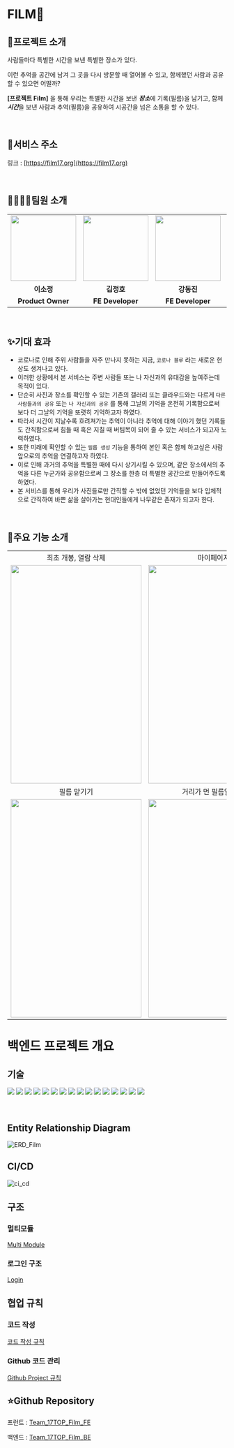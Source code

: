 # FILM📸

## 📄**프로젝트 소개**

사람들마다 특별한 시간을 보낸 특별한 장소가 있다.

이런 추억을 공간에 남겨 그 곳을 다시 방문할 때 열어볼 수 있고, 함께했던 사람과 공유할 수 있으면 어떨까?


**[프로젝트 Film]** 을 통해 우리는 특별한 시간을 보낸 ***장소***에 기록(필름)을 남기고, 함께 ***시간***을 보낸 사람과 추억(필름)을 공유하여 시공간을 넘은 소통을 할 수 있다.

<br />

## 🔗서비스 주소

링크 : [https://film17.org](https://film17.org)

<br />

## 👨‍👨‍👧‍👧팀원 소개

<table>
<tr>
<td align="center"><a href="https://github.com/2sjeong918"><img src="https://user-images.githubusercontent.com/70435257/146951570-1950d244-bbd4-439a-bb23-24a513ac72a0.png" width="150px" /></a></td>
<td align="center"><a href="https://github.com/palsa131"><img src="https://user-images.githubusercontent.com/70435257/146951411-73f25a1b-ead5-48dd-8296-e9a652200b90.png" width="150px" /></a></td>
<td align="center"><a href="https://github.com/jinn2u"><img src="https://user-images.githubusercontent.com/70435257/146951645-2939ca58-b1ef-4623-a105-12759efd1291.png" width="150px" /></a></td>
<td align="center"><a href="https://github.com/iyj6707"><img src="https://user-images.githubusercontent.com/70435257/146951725-5222c696-e5c9-45ec-b097-9d39213f3a6b.png" width="150px" /></a></td>
<td align="center"><a href="https://github.com/16min99"><img src="https://user-images.githubusercontent.com/70435257/146951967-8c757ca2-2549-4377-9e06-41cfd0543b9a.png" width="150px" /></a></td>
<td align="center"><a href="https://github.com/jungeu1509"><img src="https://user-images.githubusercontent.com/70435257/146952077-86199ea8-d1b9-4a00-a468-36ee1c5d7b93.png" width="150px" /></a></td>
</tr>
<tr>
<td align="center"><b>이소정</b></td>
<td align="center"><b>김정호</b></td>
<td align="center"><b>강동진</b></td>
<td align="center"><b>임연재</b></td>
<td align="center"><b>전민규</b></td>
<td align="center"><b>정은우</b></td>
</tr>
<tr>
<td align="center"><b>Product Owner</b></td>
<td align="center"><b>FE Developer</b></td>
<td align="center"><b>FE Developer</b></td>
<td align="center"><b>Scrum Master</b></td>
<td align="center"><b>BE Developer</b></td>
<td align="center"><b>BE Developer</b></td>
</tr>
</table>

<br />

## ✨**기대 효과**

- 코로나로 인해 주위 사람들을 자주 만나지 못하는 지금, `코로나 블루` 라는 새로운 현상도 생겨나고 있다.
- 이러한 상황에서 본 서비스는 주변 사람들 또는 나 자신과의 유대감을 높여주는데 목적이 있다.
- 단순히 사진과 장소를 확인할 수 있는 기존의 갤러리 또는 클라우드와는 다르게 `다른 사람들과의 공유` 또는 `나 자신과의 공유` 를 통해 그날의 기억을 온전히 기록함으로써 보다 더 그날의 기억을 또렷히 기억하고자 하였다.
- 따라서 시간이 지날수록 흐려져가는 추억이 아니라 추억에 대해 이야기 했던 기록들도 간직함으로써 힘들 때 혹은 지칠 때 버팀목이 되어 줄 수 있는  서비스가 되고자 노력하였다.
- 또한 미래에 확인할 수 있는 `필름 생성` 기능을 통하여 본인 혹은 함께 하고싶은 사람 앞으로의 추억을 연결하고자 하였다.
- 이로 인해 과거의 추억을 특별한 때에 다시 상기시킬 수 있으며, 같은 장소에서의 추억을 다른 누군가와 공유함으로써 그 장소를 한층 더 특별한 공간으로 만들어주도록 하였다.
- 본 서비스를 통해 우리가 사진들로만 간직할 수 밖에 없었던 기억들을 보다 입체적으로 간직하여 바쁜 삶을 살아가는 현대인들에게 나무같은 존재가 되고자 한다.

<br />

## 👏주요 기능 소개
<table align="center">
<tr>
<td align="center">최초 개봉, 열람 삭제</td>
<td align="center">마이페이지</td>
</tr>
<tr>
<td>
<img src = "https://user-images.githubusercontent.com/70435257/146948350-77e9bc78-93ed-4fb6-89ba-7d5dbfd7eaa9.gif" width="300px" height= "500px" />
</td>
<td>
<img src = "https://user-images.githubusercontent.com/70435257/146948673-f42756e6-5768-4795-85fb-267736475667.gif" width="300px" height="500px" />
</td>
</tr>
<tr>
<td align="center">필름 맡기기</td>
<td align="center">거리가 먼 필름일 경우</td>
</tr>
<tr>
<td>
<img src="https://user-images.githubusercontent.com/70435257/146948952-82abbf21-5669-4685-96af-24aa799f2516.gif" width="300px" height="500px" />
</td>
<td>
<img src="https://user-images.githubusercontent.com/70435257/146949328-085df49d-e3a9-4697-b3c2-2c4005c92744.gif" width="300px" height="500px" />
</td>
</tr>
</table>

# 백엔드 프로젝트 개요

## 기술 
<img src="https://img.shields.io/badge/Java-17-007396?style=flat&logo=Java&logoColor=white"/> <img src="https://img.shields.io/badge/Spring Boot-2.5.6-6DB33F?style=flat&logo=Spring%20Boot&logoColor=white"/> <img src="https://img.shields.io/badge/jpa-2.6.1 hibernate-FF4785?style=flat&logoColor=white"/> <img src="https://img.shields.io/badge/lombok-1,18,22-83B81A?style=flat&logoColor=white"/> <img src="https://img.shields.io/badge/OAuth2 client-2.5.6-4B32C3?style=flat&logoColor=white"/> <img src="https://img.shields.io/badge/jwt-3.18.2-9999FF?style=flat&logoColor=white"/> <img src="https://img.shields.io/badge/AWS SDK-83B81A?style=flat&logo=Amazon%20AWS&logoColor=white"/>
<img src="https://img.shields.io/badge/RestDocs-232F3E?style=flat"/>
<img src="https://img.shields.io/badge/AWS EC2-4FC528?style=flat&logo=Amazon AWS&logoColor=black"/>
<img src="https://img.shields.io/badge/AWS S3-95C322?style=flat&logo=Amazon AWS&logoColor=black"/>
<img src="https://img.shields.io/badge/github actions-A1A32E?style=flat&logo=GitHub&logoColor=black"/>
<img src="https://img.shields.io/badge/MySQL-8.0.25-F58144?style=flat&logo=MySQL&logoColor=white"/>
<img src="https://img.shields.io/badge/H2-2181C1?style=flat"/>
<img src="https://img.shields.io/badge/AWS SDK-red?style=flat&logo=Amazon AWS"/>
<img src="https://img.shields.io/badge/jwt-3.18.2-blue?style=flat"/>
<img src="https://img.shields.io/badge/oauth2 client-2.5.6-blue?style=flat"/>

<br />

## Entity Relationship Diagram

![ERD_Film](https://user-images.githubusercontent.com/52902010/146955622-70818c03-68ca-4827-a778-ea436136e681.png)

## CI/CD

![ci_cd](https://user-images.githubusercontent.com/52902010/146955932-c4a11bf7-444a-45aa-9b04-354e1b11d1a9.png)

## 구조

### 멀티모듈

[Multi Module](https://github.com/prgrms-web-devcourse/Team_17TOP_Film_BE/wiki/Multi-module)

### 로그인 구조

[Login](https://github.com/prgrms-web-devcourse/Team_17TOP_Film_BE/wiki/Login(OAuth-2.0,-Kakao-social-login))

## 협업 규칙

### 코드 작성
[코드 작성 규칙](https://github.com/prgrms-web-devcourse/Team_17TOP_Film_BE/wiki/Code-Convention)

### Github 코드 관리
[Github Project 규칙](https://github.com/prgrms-web-devcourse/Team_17TOP_Film_BE/wiki/%ED%98%91%EC%97%85-%EA%B7%9C%EC%B9%99(%EC%9D%B4%EC%8A%88,-%EB%B8%8C%EB%9E%9C%EC%B9%98,-%EC%BB%A4%EB%B0%8B,-PR))

## ⭐️Github Repository

프런트 : [Team_17TOP_Film_FE](https://github.com/prgrms-web-devcourse/Team_17TOP_Film_FE)

백엔드 : [Team_17TOP_Film_BE](https://github.com/prgrms-web-devcourse/Team_17TOP_Film_BE)
